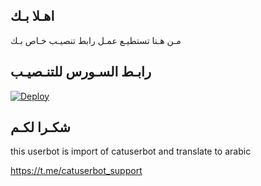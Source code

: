 ## اهـلا بـك
مـن هـنا تستطيـع عمـل رابط تنصيـب خـاص بـك

## رابـط السـورس للتنـصيـب

[![Deploy](https://www.herokucdn.com/deploy/button.svg)](https://heroku.com/deploy?template=https://github.com/KaeLerN1NNNN/jmthon)

## شكـرا لكـم 


this userbot is import of catuserbot and translate to arabic

https://t.me/catuserbot_support
